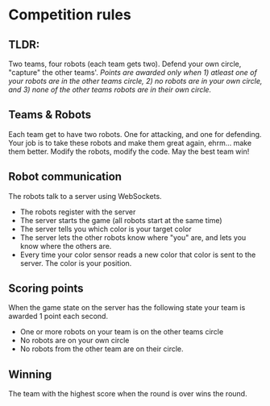 # Competition rules

## TLDR:

Two teams, four robots (each team gets two). Defend your own circle, "capture" the other teams'.
*Points are awarded only when 1) atleast one of your robots are in the other teams circle, 2) no robots are in your own circle, and 3) none of the other teams robots are in their own circle.*

## Teams & Robots

Each team get to have two robots. One for attacking, and one for defending.
Your job is to take these robots and make them great again, ehrm... make them better.
Modify the robots, modify the code. May the best team win!

## Robot communication

The robots talk to a server using WebSockets.
* The robots register with the server
* The server starts the game (all robots start at the same time)
* The server tells you which color is your target color
* The server lets the other robots know where "you" are, and lets you know where the others are.
* Every time your color sensor reads a new color that color is sent to the server. The color is your position.

## Scoring points
When the game state on the server has the following state your team is awarded 1 point each second.
* One or more robots on your team is on the other teams circle
* No robots are on your own circle
* No robots from the other team are on their circle.

## Winning
The team with the highest score when the round is over wins the round.

